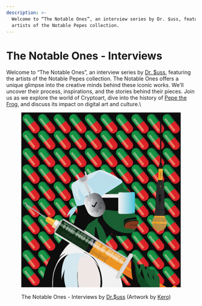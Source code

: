 ```yaml
---
description: >-
  Welcome to “The Notable Ones”, an interview series by Dr. $uss, featuring the
  artists of the Notable Pepes collection.
---
```


# The Notable Ones - Interviews

Welcome to “The Notable Ones”, an interview series by [Dr. $uss](https://twitter.com/thedrsuss), featuring the artists of the Notable Pepes collection. The Notable Ones offers a unique glimpse into the creative minds behind these iconic works. We'll uncover their process, inspirations, and the stories behind their pieces. Join us as we explore the world of Cryptoart, dive into the history of [Pepe the Frog](../../../chapter-1-historical-lore/the-creation-pepe-the-frog/birth-of-pepe-the-frog.md), and discuss its impact on digital art and culture.\


<figure><img src="../../../.gitbook/assets/photo_2023-04-27 13.45.43.jpeg" alt=""><figcaption><p>The Notable Ones - Interviews by <a href="https://twitter.com/thedrsuss">Dr.$uss</a> (Artwork by <a href="https://twitter.com/KeroNFTs">Kero</a>)</p></figcaption></figure>
